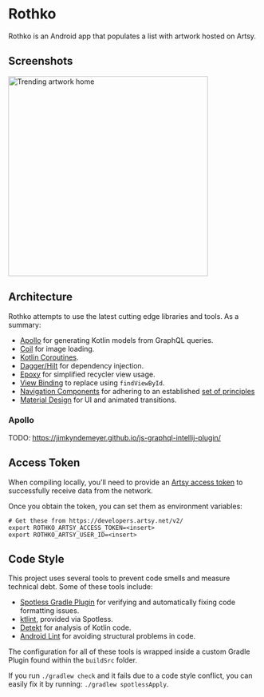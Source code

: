 # Rothko
Rothko is an Android app that populates a list with artwork hosted on Artsy.

## Screenshots
<img src="art/trending_art.gif" height="400" alt="Trending artwork home"/>

## Architecture
Rothko attempts to use the latest cutting edge libraries and tools. As a summary:
- [Apollo](https://github.com/apollographql/apollo-android) for generating Kotlin models from GraphQL queries.
- [Coil](https://github.com/coil-kt/coil) for image loading.
- [Kotlin Coroutines](https://kotlinlang.org/docs/reference/coroutines/coroutines-guide.html).
- [Dagger/Hilt](https://dagger.dev/hilt/) for dependency injection.
- [Epoxy](https://github.com/airbnb/epoxy) for simplified recycler view usage.
- [View Binding](https://developer.android.com/topic/libraries/view-binding) to replace using `findViewById`.
- [Navigation Components](https://developer.android.com/guide/navigation/navigation-getting-started) for adhering to an established [set of principles](https://developer.android.com/guide/navigation/navigation-principles)
- [Material Design](https://material.io/develop/android) for UI and animated transitions.

### Apollo
TODO: https://jimkyndemeyer.github.io/js-graphql-intellij-plugin/












## Access Token
When compiling locally, you'll need to provide an [Artsy access token](https://developers.artsy.net/v2/) to successfully receive data from the network.

Once you obtain the token, you can set them as environment variables:
```
# Get these from https://developers.artsy.net/v2/
export ROTHKO_ARTSY_ACCESS_TOKEN=<insert>
export ROTHKO_ARTSY_USER_ID=<insert>
```

## Code Style
This project uses several tools to prevent code smells and measure technical debt. Some of these tools include:
- [Spotless Gradle Plugin](https://github.com/diffplug/spotless/tree/main/plugin-gradle) for verifying and automatically fixing code formatting issues.
- [ktlint](https://github.com/pinterest/ktlint), provided via Spotless.
- [Detekt](https://detekt.github.io/detekt/) for analysis of Kotlin code.
- [Android Lint](https://developer.android.com/studio/write/lint) for avoiding structural problems in code.

The configuration for all of these tools is wrapped inside a custom Gradle Plugin found within the `buildSrc` folder.

If you run `./gradlew check` and it fails due to a code style conflict, you can easily fix it by running: `./gradlew spotlessApply`.
